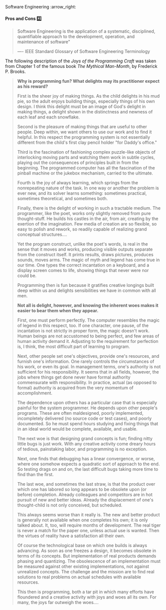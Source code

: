 <link rel="stylesheet" href="{{baseUrl}}/css/textbook.css">

<div class="website-content">

<div id="path">Software Engineering :arrow_right: </div>

<div id="title">

#### Pros and Cons :two:

</div>

<div id="body">

> Software Engineering is the application of a systematic, disciplined, quantifiable approach to the development, operation,
> and maintenance of software"
>
> —- IEEE Standard Glossary of Software Engineering Terminology

The following description of the _Joys of the Programming Craft_ was taken from Chapter 1 of the famous book _The Mythical Man-Month_, by Frederick P. Brooks.

> **Why is programming fun? What delights may its practitioner expect as his reward?**
>
> First is the sheer joy of making things. As the child delights in his mud pie, so the adult enjoys building things,
> especially things of his own design. I think this delight must be an image of God's delight in making things,
> a delight shown in the distinctness and newness of each leaf and each snowflake.
>
> Second is the pleasure of making things that are useful to other people. Deep within, we want others to use our work and
> to find it helpful. In this respect the programming system is not essentially different from the child's
> first clay pencil holder "for Daddy's office."
>
> Third is the fascination of fashioning complex puzzle-like objects of interlocking moving parts and watching them
> work in subtle cycles, playing out the consequences of principles built in from the beginning. The programmed computer
> has all the fascination of the pinball machine or the jukebox mechanism, carried to the ultimate.
>
> Fourth is the joy of always learning, which springs from the nonrepeating nature of the task. In one way or another
> the problem is ever new, and its solver learns something: sometimes practical, sometimes theoretical, and sometimes both.
>
> Finally, there is the delight of working in such a tractable medium. The programmer, like the poet,
> works only slightly removed from pure thought-stuff. He builds his castles in the air, from air, creating by the exertion of
> the imagination. Few media of creation are so flexible, so easy to polish and rework, so readily capable of realizing grand
> conceptual structures....
>
> Yet the program construct, unlike the poet's words, is real in the sense that it moves and works, producing
> visible outputs separate from the construct itself. It prints results, draws pictures, produces sounds, moves arms.
> The magic of myth and legend has come true in our time. One types the correct incantation on a keyboard, and a display screen comes to life,
> showing things that never were nor could be.
>
> Programming then is fun because it gratifies creative longings built deep within us and delights sensibilities we have in common with all men.  
>
> **Not all is delight, however, and knowing the inherent woes makes it easier to bear them when they appear.**
>
> First, one must perform perfectly. The computer resembles the magic of legend in this respect, too. If one character,
> one pause, of the incantation is not strictly in proper form, the magic doesn't work. Human beings are not accustomed to being perfect,
> and few areas of human activity demand it. Adjusting to the requirement for perfection is, I think, the most difficult part of learning to program.
>
> Next, other people set one's objectives, provide one's resources, and furnish one's information. One rarely controls the
> circumstances of his work, or even its goal. In management terms, one's authority is not sufficient for his responsibility.
> It seems that in all fields, however, the jobs where things get done never have formal authority commensurate with responsibility.
> In practice, actual (as opposed to formal) authority is acquired from the very momentum of accomplishment.
>
> The dependence upon others has a particular case that is especially painful for the system programmer. He depends upon other
> people's programs. These are often maldesigned, poorly implemented, incompletely delivered (no source code or test cases),
> and poorly documented. So he must spend hours studying and fixing things that in an ideal world would be complete, available, and usable.
>
> The next woe is that designing grand concepts is fun; finding nitty little bugs is just work. With any creative activity
> come dreary hours of tedious, painstaking labor, and programming is no exception.
>
> Next, one finds that debugging has a linear convergence, or worse, where one somehow expects a quadratic sort of approach to the end.
> So testing drags on and on, the last difficult bugs taking more time to find than the first.
>
> The last woe, and sometimes the last straw, is that the product over which one has labored so long appears to be
> obsolete upon (or before) completion. Already colleagues and competitors are in hot pursuit of new and better ideas.
> Already the displacement of one's thought-child is not only conceived, but scheduled.
>
> This always seems worse than it really is. The new and better product is generally not available when one completes his own;
> it is only talked about. It, too, will require months of development. The real tiger is never a match for the paper one,
> unless actual use is wanted. Then the virtues of reality have a satisfaction all their own.
>
> Of course the technological base on which one builds is always advancing. As soon as one freezes a design,
> it becomes obsolete in terms of its concepts. But implementation of real products demands phasing and quantizing.
> The obsolescence of an implementation must be measured against other existing implementations, not against unrealized concepts.
> The challenge and the mission are to find real solutions to real problems on actual schedules with available resources.
>
> This then is programming, both a tar pit in which many efforts have floundered and a creative activity with joys
>  and woes all its own. For many, the joys far outweigh the woes....  

</div>

<div id="extras">

<include src="exercises.md" />

</div>

</div>

